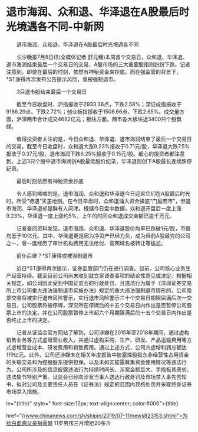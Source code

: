 # 退市海润、众和退、华泽退在A股最后时光境遇各不同-中新网

　　退市海润、众和退、华泽退在A股最后时光境遇各不同

　　长沙晚报7月8日讯(全媒体记者 舒元臻)本周首个交易日，众和退、华泽退、退市海润结束最后一个交易日的交易，A股市场的三大重要股指则纷纷下跌。记者注意到，即使在最后的时刻，依然有神秘资金来抄底。而在强监管的背景下， *ST康得再次发布公告提示风险，或被强制退市。

　　3只退市股结束最后一个交易日

　　截至今日收盘时，沪指报收于2933.36点，下跌2.58%；深证成指报收于9186.29点，下跌2.72%；创业板指报收于1506.66点，下跌2.65%。成交量方面，沪深两市合计成交4682亿元；板块方面，两市各大板块近3400只个股飘绿。

　　值得投资者关注的是，今日众和退、华泽退、退市海润结束了最后一个交易日的交易。截至今日收盘时，众和退大涨9.23%报收于0.71元/股，华泽退大跌7.5%报收于0.37元/股，退市海润下跌6.25%报收于0.15元/股。细心的投资者都注意到，上述3只个股中退市海润创A股最低股价纪录，华泽退则创下A股最长连续跌停纪录。

　　最后时刻依然有神秘资金抄底

　　令人感到唏嘘的是，退市海润、众和退和华泽退今日迎来它们在A股最后时光时，所受“待遇”天差地别。在今日早盘时，众和退涌入资金操底“门庭若市”，但退市海润、华泽退却是鲜有人问津。根据今日盘中数据，众和退开盘后一度上涨9.23%，华泽退一度上涨约5%，上午的时间众和退成交金额已逾千万元。

　　记者查阅资料发现，退市海润、众和退、华泽退股价均早已跌破1元/股，市值均低于10亿元。其中，华泽退更是因为净资产已经为负，成为目前A股最穷的公司之一，曾一度经历了审计机构费用无法给付、官网域名被转让等尴尬。

　　前仆后继？*ST康得或被强制退市

　　近日*ST康得再次提示，证券监管部门仍在进行调查。目前，公司核心业务生产经营持续。截至目前公司尚未收到就立案调查事项的结论性意见或决定。根据相关规定，如公司因此受到中国证监会的行政处罚，且违法行为属于《深圳证券交易所上市公司重大违法强制退市实施办法》规定的重大违法强制退市情形的，公司股票交易将被实行退市风险警示，实行退市风险警示三十个交易日期限届满后次一交易日，公司股票将被停牌，深交所在停牌后的十五个交易日内作出是否暂停公司股票上市的决定，并在公司股票暂停上市起六个月期限满后的十五个交易日内作出是否终止上市的决定。

　　记者从证监会官方网站了解到，公司涉嫌在2015年至2018年期间，通过虚构销售业务等方式虚增营业收入，并通过虚构采购、生产、研发、产品运输费用等方式虚增营业成本、研发费用和销售费用。通过上述方式，公司共虚增利润总额达119亿元。此外，公司还涉嫌未在相关年度报告中披露控股股东非经营性占用资金的关联交易和为控股股东提供担保，以及未如实披露募集资金使用情况等违法行为。公司所涉及的信息披露违法行为持续时间长、涉案金额巨大、手段极其恶劣、违法情节特别严重。证监会已经向涉案当事人送达行政处罚及市场禁入事先告知书，拟对公司及主要责任人员在《证券法》规定的范围内顶格处罚并采取终身证券市场禁入措施。

le="{title}" style=" font-size:12px; text-align:center; color:#000">{title}

href="//www.chinanews.com/sh/shipin/2019/07-11/news823153.shtml">为给白血病父亲捐骨髓 11岁男孩三月增肥20多斤
